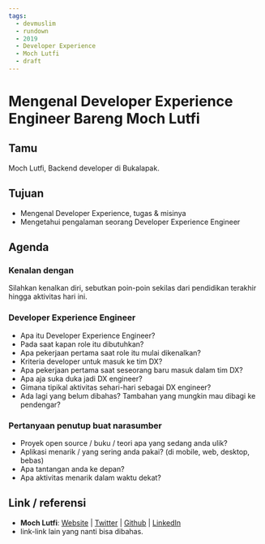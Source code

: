 ```yaml
---
tags:
  - devmuslim
  - rundown
  - 2019
  - Developer Experience
  - Moch Lutfi
  - draft
---
```


# Mengenal Developer Experience Engineer Bareng Moch Lutfi

## Tamu

Moch Lutfi, Backend developer di Bukalapak.

## Tujuan

- Mengenal Developer Experience, tugas & misinya
- Mengetahui pengalaman seorang Developer Experience Engineer

## Agenda

### Kenalan dengan

Silahkan kenalkan diri, sebutkan poin-poin sekilas dari pendidikan terakhir hingga aktivitas hari ini.

### Developer Experience Engineer

- Apa itu Developer Experience Engineer?
- Pada saat kapan role itu dibutuhkan?
- Apa pekerjaan pertama saat role itu mulai dikenalkan?
- Kriteria developer untuk masuk ke tim DX?
- Apa pekerjaan pertama saat seseorang baru masuk dalam tim DX?
- Apa aja suka duka jadi DX engineer?
- Gimana tipikal aktivitas sehari-hari sebagai DX engineer?
- Ada lagi yang belum dibahas? Tambahan yang mungkin mau dibagi ke pendengar?

### Pertanyaan penutup buat narasumber

- Proyek open source / buku / teori apa yang sedang anda ulik?
- Aplikasi menarik / yang sering anda pakai? (di mobile, web, desktop, bebas)
- Apa tantangan anda ke depan?
- Apa aktivitas menarik dalam waktu dekat?

## Link / referensi

- **Moch Lutfi**: [Website](https://lumochift.org) | [Twitter](https://twitter.com/kaptenupi) | [Github](https://github.com/h4ckm03d) | [LinkedIn](https://www.linkedin.com/in/moch-lutfi/)
- link-link lain yang nanti bisa dibahas.